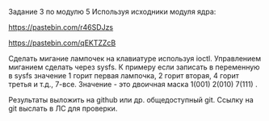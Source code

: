 Задание 3 по модулю 5
Используя исходники модуля ядра:

https://pastebin.com/r46SDJzs 

https://pastebin.com/qEKTZZcB

Сделать мигание лампочек на клавиатуре используя ioctl. 
Управлением миганием сделать через sysfs. 
К примеру если записать в переменную в sysfs значение 1 горит первая лампочка, 
2 горит вторая, 4 горит третья и т.д., 7-все. 
Значение - это двоичная маска 1(001) 2(010) 7(111) .

Результаты выложить на github или др. общедоступный git. Cсылку на git выслать в ЛС для проверки.
